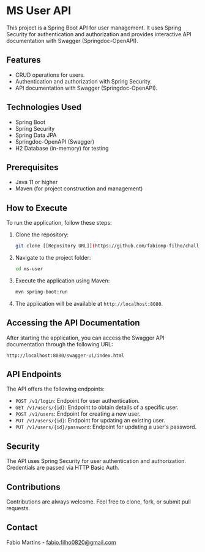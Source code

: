 
# MS User API

This project is a Spring Boot API for user management. It uses Spring Security for authentication and authorization and provides interactive API documentation with Swagger (Springdoc-OpenAPI).

## Features

- CRUD operations for users.
- Authentication and authorization with Spring Security.
- API documentation with Swagger (Springdoc-OpenAPI).

## Technologies Used

- Spring Boot
- Spring Security
- Spring Data JPA
- Springdoc-OpenAPI (Swagger)
- H2 Database (in-memory) for testing

## Prerequisites

- Java 11 or higher
- Maven (for project construction and management)

## How to Execute

To run the application, follow these steps:

1. Clone the repository:

   ```bash
   git clone [[Repository URL]](https://github.com/fabiomp-filho/challenge-03-fabio-martins.git)
   ```

2. Navigate to the project folder:

   ```bash
   cd ms-user
   ```

3. Execute the application using Maven:

   ```bash
   mvn spring-boot:run
   ```

4. The application will be available at `http://localhost:8080`.

## Accessing the API Documentation

After starting the application, you can access the Swagger API documentation through the following URL:

```
http://localhost:8080/swagger-ui/index.html
```

## API Endpoints

The API offers the following endpoints:

- `POST /v1/login`: Endpoint for user authentication.
- `GET /v1/users/{id}`: Endpoint to obtain details of a specific user.
- `POST /v1/users`: Endpoint for creating a new user.
- `PUT /v1/users/{id}`: Endpoint for updating an existing user.
- `PUT /v1/users/{id}/password`: Endpoint for updating a user's password.

## Security

The API uses Spring Security for user authentication and authorization. Credentials are passed via HTTP Basic Auth.

## Contributions

Contributions are always welcome. Feel free to clone, fork, or submit pull requests.

## Contact

Fabio Martins - fabio.filho0820@gmail.com
